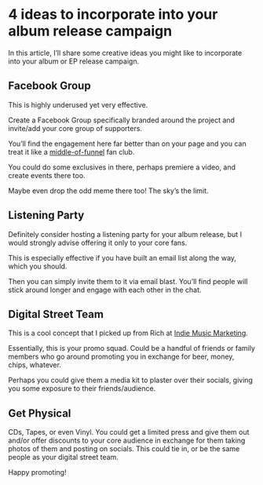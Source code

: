 # 4 ideas to incorporate into your album release campaign



In this article, I’ll share some creative ideas you might like to incorporate into your album or EP release campaign.

Facebook Group
--------------

This is highly underused yet very effective.

Create a Facebook Group specifically branded around the project and invite/add your core group of supporters.

You’ll find the engagement here far better than on your page and you can treat it like a [middle-of-funnel](https://unlockyoursound.com/marketing-funnels/) fan club.

You could do some exclusives in there, perhaps premiere a video, and create events there too.

Maybe even drop the odd meme there too! The sky’s the limit.

Listening Party
---------------

Definitely consider hosting a listening party for your album release, but I would strongly advise offering it only to your core fans.

This is especially effective if you have built an email list along the way, which you should.

Then you can simply invite them to it via email blast. You’ll find people will stick around longer and engage with each other in the chat.

Digital Street Team
-------------------

This is a cool concept that I picked up from Rich at [Indie Music Marketing](https://www.indiemusicmarketing.co.uk/).

Essentially, this is your promo squad. Could be a handful of friends or family members who go around promoting you in exchange for beer, money, chips, whatever.

Perhaps you could give them a media kit to plaster over their socials, giving you some exposure to their friends/audience.

Get Physical
------------

CDs, Tapes, or even Vinyl. You could get a limited press and give them out and/or offer discounts to your core audience in exchange for them taking photos of them and posting on socials. This could tie in, or be the same people as your digital street team.

Happy promoting!

